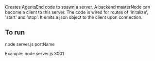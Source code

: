 Creates AgentsEnd code to spawn a server. A backend masterNode can become a client to this server. The code is wired for routes of  'initalize', 'start' and 'stop'. It emits a json object to the client upon connection. 

To run
------
node server.js portName 

Example:
node server.js 3001